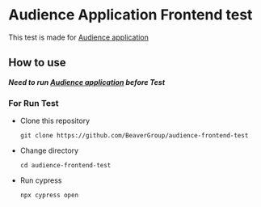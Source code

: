 # Audience Application Frontend test
This test is made for [Audience application](https://github.com/BeaverGroup/audience-application)
## How to use 
***Need to run [Audience application](https://github.com/BeaverGroup/audience-application) before Test***

### For Run Test

- Clone this repository
    ```
    git clone https://github.com/BeaverGroup/audience-frontend-test
    ```
- Change directory
    ```
    cd audience-frontend-test
    ```
- Run cypress
    ```
    npx cypress open
    ```